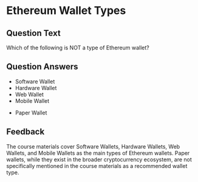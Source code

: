 # Ethereum Wallet Types

## Question Text

Which of the following is NOT a type of Ethereum wallet?

## Question Answers

- Software Wallet
- Hardware Wallet
- Web Wallet
- Mobile Wallet
+ Paper Wallet

## Feedback

The course materials cover Software Wallets, Hardware Wallets, Web Wallets, and Mobile Wallets as the main types of Ethereum wallets. Paper wallets, while they exist in the broader cryptocurrency ecosystem, are not specifically mentioned in the course materials as a recommended wallet type.
